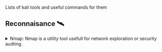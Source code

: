 Lists of kali tools and useful commands for them

## Reconnaisance :artificial_satellite:
<details close>
  <summary>Nmap: Nmap is a utility tool usefull for network exploration or security audting.</summary>
  <br>
  
  <details close>
  <summary>Target Specification</summary>
  <br>
-iL = List IPS

--exclude <host1> = This will tell Nmap to exclude the said IPs

--exclude <exclude_file> = similar to --exclude, except that you can load list of IPs from file to exclude. The IPs must start in newline,space, or tab-delimited.

-n = This will disable DNS Resolution for the scan, which can lead to scanning time being reduced.

-R = This will tell Nmap to do reverse DNS resolution to the target IPs. This is normaly done against Online hosts.

--resolve-all = This will scan each resolved address that nmap finds, default behaviour is that Nmap will only scan the first resolved address.

--unique = Scan each IP address only once, default behaviour is that Nmap will scan the target as many times as it is specified in the target list.

--system-dns = Use system DNS resolver

--dns-servers = Servers to use for reverse DNS queries
  </details>
<details close>
  <summary>Host Discovery</summary>
<br>
-sL = List Scan. This will simpaly list each host of the network(s) specified, without sending any packets to the target hosts. 

-sn = No port scan.

-Pn = No ping

-PS = TCP SYN Ping

-PA = TCP ACK Ping

-PU = UDP Ping

-PY = SCTP INIT Ping

-PE; -PP; -PM = ICMP Ping Types

-PO = IP Protocol Ping

--disable-arp-ping = NO ARP or ND Ping

--discovery-ignore-rst = Since some firewalls can spoof TCP reset replies in response to unoccupied or disallowed addressess, this will make it so that Nmap doesnt consider them when scanning.

--traceroute = Trace path to host

  </details>
<details close>
  <summary>Misc</summary> 
<br>
--packet-trace = shows where the packets are going

--stats-every=5s/1m = This will show the progress of the scan every X seconds or minutes

  </details>

 <details close>
   <summary>Usage Example</summary>
<br>
 
SYN Scan
```
nmap 172.12.14.1 -p 80,443,22,21 -sS -Pn -n --disable-arp-ping
   
```
  </details>
  </details>


